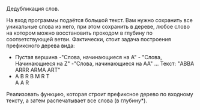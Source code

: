Дедубликация слов.

На вход программы подаётся большой текст. Вам нужно сохранить все уникальные слова из него, при этом сохранить в дереве, любое слово на котором можно восстановить проходом в глубину по соответствующей ветви. Фактически, стоит задача построения префиксного дерева вида:

- Пустая вершина
-"Слова, начинающиеся на A" - "Слова, Начинающиеся на Z"
-"Cлова, начинающиеся на АА" ...
Текст: "ABBA ARRR ARMA ART"
-
    A
  B   R
 B   M  R  T    
A   A  R

Реализовать функцию, которая строит префиксное дерево по входному тексту, а затем распечатывает все слова (в глубину*).
